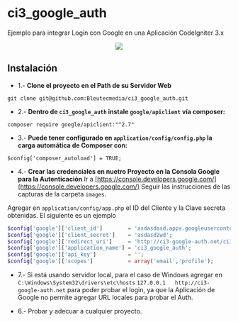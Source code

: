# ci3_google_auth
Ejemplo para integrar Login con Google en una Aplicación CodeIgniter 3.x

<p align="center">
    <img src="https://i.ibb.co/p1yhgnt/logueado.png">
</p>

## Instalación
- 1.- **Clone el proyecto en el Path de su Servidor Web**

`git clone git@github.com:Bleutecmedia/ci3_google_auth.git`


- 2.- **Dentro de `ci3_google_auth` instale `google/apiclient` vía composer:**

`composer require google/apiclient:"^2.7"`


- 3.- **Puede tener configurado en `application/config/config.php` la carga automática de Composer con:**

`$config['composer_autoload'] = TRUE;`


- 4.- **Crear las credenciales en nuetro Proyecto en la Consola Google para la Autenticación**
Ir a [https://console.developers.google.com/](https://console.developers.google.com/)
Seguir las instrucciones de las capturas de la carpeta `images`. 

Agregar en `application/config/app.php` el ID del Cliente y la Clave secreta obtenidas. El siguiente es un ejemplo
```php
$config['google']['client_id']        = 'asdasdasd.apps.googleusercontent.com';
$config['google']['client_secret']    = 'asdasd2wd';
$config['google']['redirect_uri']     = 'http://ci3-google-auth.net/ci3_google_auth/login/ingreso';
$config['google']['application_name'] = 'ci3_google_auth';
$config['google']['api_key']          = '';
$config['google']['scopes']           = array('email','profile');
```

- 7.- Si está usando servidor local, para el caso de Windows agregar en `C:\Windows\System32\drivers\etc\hosts`
`127.0.0.1 	 http://ci3-google-auth.net` para poder probar el login, ya que la Aplicación de Google no permite
agregar URL locales para probar el Auth.

- 6.- Probar y adecuar a cualquier proyecto.
